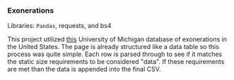 ### Exonerations

Libraries: `Pandas`, requests, and bs4

This project utilized [this](https://www.law.umich.edu/special/exoneration/Pages/detaillist.aspx) University of Michigan database of exonerations in the United States. The page is already structured like a data table so this process was quite simple. Each row is parsed through to see if it matches the static size requirements to be considered "data". If these requirements are met than the data is appended into the final CSV.

